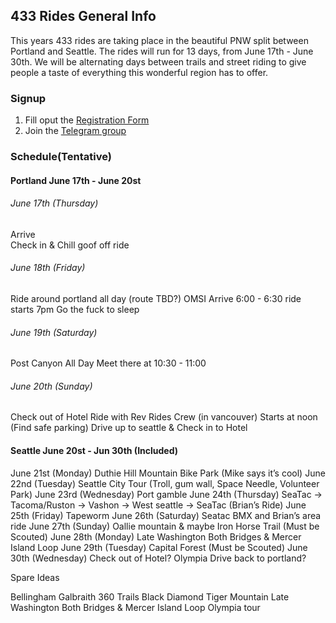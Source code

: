 ## 433 Rides General Info
This years 433 rides are taking place in the beautiful PNW split between Portland and Seattle. 
The rides will run for 13 days, from June 17th - June 30th.
We will be alternating days between trails and street riding to give people a taste of everything this wonderful region has to offer.

### Signup
1. Fill oput the [Registration Form](https://forms.gle/nHmXQkhZocrwyvgi6)
1. Join the [Telegram group](https://t.me/joinchat/V1fN-gZF4CT28Pyp)

### Schedule(Tentative)
#### Portland June 17th - June 20st
###### June 17th (Thursday)
Arrive  
Check in & Chill goof off ride
###### June 18th (Friday)
Ride around portland all day (route TBD?)
OMSI Arrive 6:00 - 6:30 ride starts 7pm
Go the fuck to sleep
###### June 19th (Saturday)
Post Canyon All Day Meet there at 10:30 - 11:00
###### June 20th (Sunday)
Check out of Hotel
Ride with Rev Rides Crew (in vancouver) Starts at noon (Find safe parking)
Drive up to seattle & Check in to Hotel

#### Seattle June 20st - Jun 30th (Included)
June 21st (Monday)
Duthie Hill Mountain Bike Park (Mike says it’s cool)
June 22nd (Tuesday)
Seattle City Tour (Troll, gum wall, Space Needle, Volunteer Park)
June 23rd (Wednesday)
Port gamble
June 24th (Thursday)
SeaTac -> Tacoma/Ruston -> Vashon -> West seattle -> SeaTac (Brian’s Ride)
June 25th (Friday)
Tapeworm
June 26th (Saturday)
Seatac BMX and Brian’s area ride
June 27th (Sunday)
Oallie mountain & maybe Iron Horse Trail (Must be Scouted)
June 28th (Monday)
Late Washington Both Bridges & Mercer Island Loop
June 29th (Tuesday)
Capital Forest (Must be Scouted)
June 30th (Wednesday)
Check out of Hotel?
Olympia
Drive back to portland?


Spare Ideas 

Bellingham Galbraith
360 Trails
Black Diamond
Tiger Mountain
Late Washington Both Bridges & Mercer Island Loop
Olympia tour
